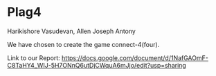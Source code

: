 # Plag4
Harikishore Vasudevan, Allen Joseph Antony

We have chosen to create the game connect-4(four).

Link to our Report: https://docs.google.com/document/d/1NafGAOmF-C8TaHY4_WIJ-5H7ONnQ6utDjCWquA6mJjo/edit?usp=sharing
